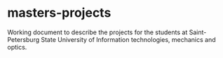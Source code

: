 masters-projects
================

Working document to describe the projects for the students at Saint-Petersburg State University of Information technologies, mechanics and optics.
